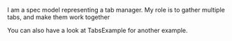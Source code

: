 I am a spec model representing a tab manager. My role is to gather multiple tabs, and make them work togetherYou can also have a look at TabsExample for another example.
